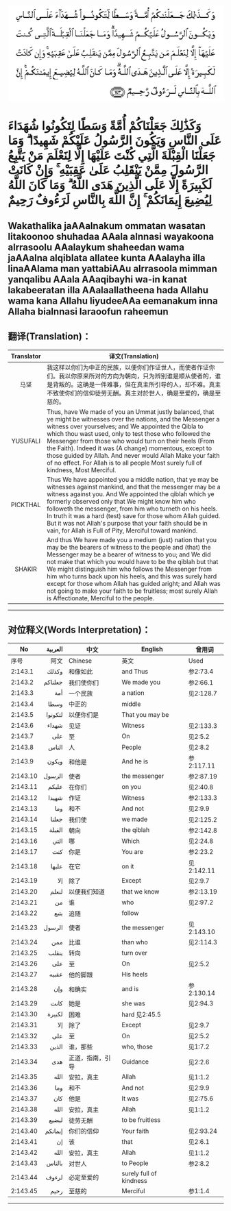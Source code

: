 ![002:143](images/002_143.gif)

#   وَكَذَٰلِكَ جَعَلْنَاكُمْ أُمَّةً وَسَطًا لِتَكُونُوا شُهَدَاءَ عَلَى النَّاسِ وَيَكُونَ الرَّسُولُ عَلَيْكُمْ شَهِيدًا ۗ وَمَا جَعَلْنَا الْقِبْلَةَ الَّتِي كُنْتَ عَلَيْهَا إِلَّا لِنَعْلَمَ مَنْ يَتَّبِعُ الرَّسُولَ مِمَّنْ يَنْقَلِبُ عَلَىٰ عَقِبَيْهِ ۚ وَإِنْ كَانَتْ لَكَبِيرَةً إِلَّا عَلَى الَّذِينَ هَدَى اللَّهُ ۗ وَمَا كَانَ اللَّهُ لِيُضِيعَ إِيمَانَكُمْ ۚ إِنَّ اللَّهَ بِالنَّاسِ لَرَءُوفٌ رَحِيمٌ 

## Wakathalika jaAAalnakum ommatan wasatan litakoonoo shuhadaa AAala alnnasi wayakoona alrrasoolu AAalaykum shaheedan wama jaAAalna alqiblata allatee kunta AAalayha illa linaAAlama man yattabiAAu alrrasoola mimman yanqalibu AAala AAaqibayhi wa-in kanat lakabeeratan illa AAalaallatheena hada Allahu wama kana Allahu liyudeeAAa eemanakum inna Allaha bialnnasi laraoofun raheemun

## 翻译(Translation)：

| Translator | 译文(Translation)                                            |
|:----------:| ------------------------------------------------------------ |
| 马坚       | 我这样以你们为中正的民族，以便你们作证世人，而使者作证你们。我以你原来所对的方向为朝向，只为辨别谁是顺从使者的，谁是背叛的。这确是一件难事，但在真主所引导的人，却不难。真主不致使你们的信仰徒劳无酬。真主对於世人，确是至爱的，确是至慈的。 |
| YUSUFALI   | Thus, have We made of you an Ummat justly balanced, that ye might be witnesses over the nations, and the Messenger a witness over yourselves; and We appointed the Qibla to which thou wast used, only to test those who followed the Messenger from those who would turn on their heels (From the Faith). Indeed it was (A change) momentous, except to those guided by Allah. And never would Allah Make your faith of no effect. For Allah is to all people Most surely full of kindness, Most Merciful. |
| PICKTHAL   | Thus We have appointed you a middle nation, that ye may be witnesses against mankind, and that the messenger may be a witness against you. And We appointed the qiblah which ye formerly observed only that We might know him who followeth the messenger, from him who turneth on his heels. In truth it was a hard (test) save for those whom Allah guided. But it was not Allah's purpose that your faith should be in vain, for Allah is Full of Pity, Merciful toward mankind. |
| SHAKIR     | And thus We have made you a medium (just) nation that you may be the bearers of witness to the people and (that) the Messenger may be a bearer of witness to you; and We did not make that which you would have to be the qiblah but that We might distinguish him who follows the Messenger from him who turns back upon his heels, and this was surely hard except for those whom Allah has guided aright; and Allah was not going to make your faith to be fruitless; most surely Allah is Affectionate, Merciful to the people. |

---

## 对位释义(Words Interpretation)：

| No       | العربية | 中文             | English                 | 曾用词     |
| -------- | ------: | ---------------- | ----------------------- | ---------- |
| 序号     |    阿文 | Chinese          | 英文                    | Used       |
| 2:143.1  |   وكذلك | 和像如此         | and Thus                | 参2:73.4   |
| 2:143.2  | جعلناكم | 我们使你们       | We made you             | 参2:66.1   |
| 2:143.3  |     أمة | 一个民族         | a nation                | 见2:128.7  |
| 2:143.4  |    وسطا | 中正的           | middle                  |            |
| 2:143.5  | لتكونوا | 以便你们是       | That you may be         |            |
| 2:143.6  |   شهداء | 见证             | Witness                 | 见2:133.3  |
| 2:143.7  |     على | 至               | On                      | 见2:5.2    |
| 2:143.8  |   الناس | 人               | People                  | 见2:8.2    |
| 2:143.9  |   ويكون | 和他是           | And he is               | 参2:117.11 |
| 2:143.10 |  الرسول | 使者             | the messenger           | 参2:87.19  |
| 2:143.11 |   عليكم | 在你们           | on you                  | 见2:40.8   |
| 2:143.12 |   شهيدا | 作证             | Witness                 | 参2:133.3  |
| 2:143.13 |     وما | 和不             | And not                 | 见2:9.9    |
| 2:143.14 |   جعلنا | 我们使           | we made                 | 见2:125.2  |
| 2:143.15 |  القبلة | 朝向             | the qiblah              | 参2:142.8  |
| 2:143.16 |    التي | 哪               | Which                   | 见2:24.8   |
| 2:143.17 |     كنت | 你是             | You are                 | 参2:23.2   |
| 2:143.18 |   عليها | 在它             | on it                   | 见2:142.11 |
| 2:143.19 |     إلا | 除了             | Except                  | 见2:9.7    |
| 2:143.20 |   لنعلم | 以便我们知道     | that we know            | 参2:13.19  |
| 2:143.21 |      من | 谁               | who                     | 见2:97.2   |
| 2:143.22 |    يتبع | 追随             | follow                  |            |
| 2:143.23 |  الرسول | 使者             | the messenger           | 见2:143.10 |
| 2:143.24 |     ممن | 比谁             | than who                | 见2:114.3  |
| 2:143.25 |   ينقلب | 转向             | turn over               |            |
| 2:143.26 |     على | 至               | On                      | 见2:5.2    |
| 2:143.27 |   عقبيه | 他的脚跟         | His heels               |            |
| 2:143.28 |     وإن | 和确实           | and is                  | 参2:130.14 |
| 2:143.29 |    كانت | 她是             | she was                 | 见2:94.3   |
| 2:143.30 |  لكبيرة | 困难             | hard	见2:45.5        |            |
| 2:143.31 |     إلا | 除了             | Except                  | 见2:9.7    |
| 2:143.32 |     على | 至               | On                      | 见2:5.2    |
| 2:143.33 |   الذين | 谁，那些         | who, those              | 见1:7.2    |
| 2:143.34 |     هدى | 正道，指南，引导 | Guidance                | 见2:2.6    |
| 2:143.35 |    الله | 安拉，真主       | Allah                   | 见1:1.2    |
| 2:143.36 |     وما | 和不             | And not                 | 见2:9.9    |
| 2:143.37 |     كان | 他是             | It was                  | 见2:75.6   |
| 2:143.38 |    الله | 安拉，真主       | Allah                   | 见1:1.2    |
| 2:143.39 |   ليضيع | 徒劳无酬         | to be fruitless         |            |
| 2:143.40 | إيمانكم | 你们的信仰       | Your faith              | 见2:93.24  |
| 2:143.41 |      إن | 该               | that                    | 见2:6.1    |
| 2:143.42 |    الله | 安拉，真主       | Allah                   | 见1:1.2    |
| 2:143.43 |  بالناس | 对世人           | to People               | 参2:8.2    |
| 2:143.44 |   لرءوف | 必定至爱的       | surely full of kindness |            |
| 2:143.45 |    رحيم | 至慈的           | Merciful                | 参1:1.4    |

---
